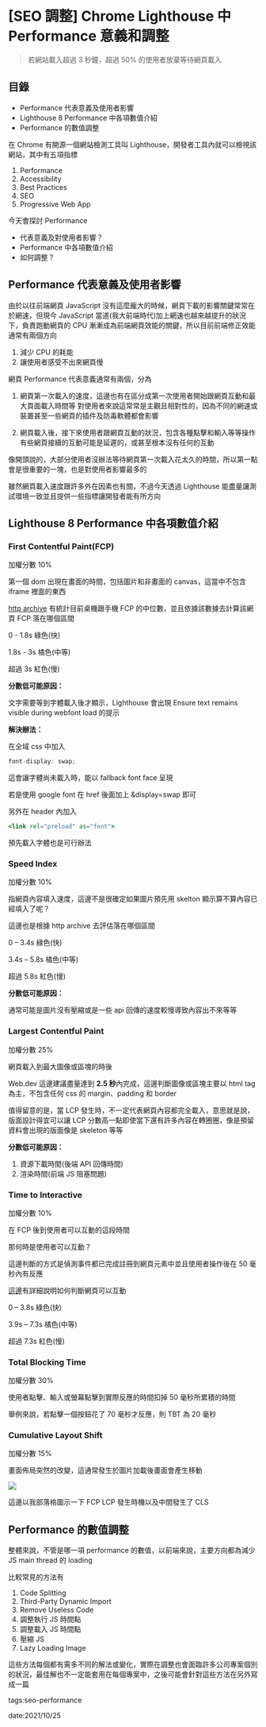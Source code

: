 # [SEO 調整] Chrome Lighthouse 中 Performance 意義和調整

> 若網站載入超過 3 秒鐘，超過 50% 的使用者放棄等待網頁載入

## 目錄

* Performance 代表意義及使用者影響
* Lighthouse 8 Performance 中各項數值介紹
* Performance 的數值調整

在 Chrome 有開源一個網站檢測工具叫 Lighthouse，開發者工具內就可以檢視該網站，其中有五項指標

1. Performance
2. Accessibility
3. Best Practices
4. SEO
5. Progressive Web App

今天會探討 Performance

- 代表意義及對使用者影響？
- Performance 中各項數值介紹
- 如何調整？

## Performance 代表意義及使用者影響

由於以往前端網頁 JavaScript 沒有這麼龐大的時候，網頁下載的影響關鍵常常在於網速，但現今 JavaScript 當道(我大前端時代)加上網速也越來越提升的狀況下，負責跑動網頁的 CPU 漸漸成為前端網頁效能的關鍵，所以目前前端修正效能通常有兩個方向

1. 減少 CPU 的耗能
2. 讓使用者感受不出來網頁慢

網頁 Performance 代表意義通常有兩個，分為

1. 網頁第一次載入的速度，這邊也有在區分成第一次使用者開始跟網頁互動和最大頁面載入時間等
   對使用者來說這常常是主觀且相對性的，因為不同的網速或裝置甚至一些網頁的插件及防毒軟體都會影響

2. 網頁載入後，接下來使用者跟網頁互動的狀況，包含各種點擊和輸入等等操作
   有些網頁接續的互動可能是延遲的，或甚至根本沒有任何的互動

像開頭說的，大部分使用者沒辦法等待網頁第一次載入花太久的時間，所以第一點會是很重要的一塊，也是對使用者影響最多的

雖然網頁載入速度跟許多外在因素也有關，不過今天透過 Lighthouse 能盡量讓測試環境一致並且提供一些指標讓開發者能有所方向

## Lighthouse 8 Performance 中各項數值介紹

### First Contentful Paint(FCP)

加權分數 10%

第一個 dom 出現在畫面的時間，包括圖片和非畫面的 canvas，這當中不包含 iframe 裡面的東西

[http archive](https://httparchive.org/reports/loading-speed#fcp) 有統計目前桌機跟手機 FCP 的中位數，並且依據該數據去計算該網頁 FCP 落在哪個區間

0 - 1.8s 綠色(快)

1.8s - 3s 橘色(中等)

超過 3s 紅色(慢)

**分數低可能原因：**

文字需要等到字體載入後才顯示，Lighthouse 會出現 Ensure text remains visible during webfont load 的提示

**解決辦法：**

在全域 css 中加入

```jsx
font-display: swap;
```

這會讓字體尚未載入時，能以 fallback font face 呈現

若是使用 google font 在 href 後面加上 &display=swap 即可

另外在 header 內加入

```jsx
<link rel="preload" as="font">
```

預先載入字體也是可行辦法

### Speed Index

加權分數 10%

指網頁內容填入速度，這邊不是很確定如果圖片預先用 skelton 顯示算不算內容已經填入了呢？

這邊也是根據 http archive 去評估落在哪個區間

0 – 3.4s 綠色(快)

3.4s – 5.8s 橘色(中等)

超過 5.8s 紅色(慢)

**分數低可能原因：**

通常可能是圖片沒有壓縮或是一些 api 回傳的速度較慢導致內容出不來等等

### Largest Contentful Paint

加權分數 25%

網頁載入到最大圖像或區塊的時後

Web.dev 這邊建議盡量達到 **2.5 秒**內完成，這邊判斷圖像或區塊主要以 html tag 為主，不包含任何 css 的 margin、padding 和 border

值得留意的是，當 LCP 發生時，不一定代表網頁內容都完全載入，意思就是說，版面設計得宜可以讓 LCP 分數高一點即使當下還有許多內容在轉圈圈，像是預留資料會出現的版面像是 skeleton 等等

**分數低可能原因：**

1. 資源下載時間(後端 API 回傳時間)
2. 渲染時間(前端 JS 阻塞問題)

### Time to Interactive

加權分數 10%

在 FCP 後到使用者可以互動的這段時間

那何時是使用者可以互動？

這邊判斷的方式是偵測事件都已完成註冊到網頁元素中並且使用者操作後在 50 毫秒內有反應

[這邊](https://docs.google.com/document/d/1GGiI9-7KeY3TPqS3YT271upUVimo-XiL5mwWorDUD4c/edit#)有詳細說明如何判斷網頁可以互動

0 – 3.8s 綠色(快)

3.9s – 7.3s 橘色(中等)

超過 7.3s 紅色(慢)

### Total Blocking Time

加權分數 30%

使用者點擊、輸入或螢幕點擊到實際反應的時間扣掉 50 毫秒所累積的時間

舉例來說，若點擊一個按鈕花了 70 毫秒才反應，則 TBT 為 20 毫秒

### Cumulative Layout Shift

加權分數 15%

畫面佈局突然的改變，這通常發生於圖片加載後畫面會產生移動

![](https://i.imgur.com/MNZnieD.png)

這邊以我部落格圖示一下 FCP LCP 發生時機以及中間發生了 CLS

## Performance 的數值調整

整體來說，不管是哪一項 performance 的數值，以前端來說，主要方向都為減少 JS main thread 的 loading

比較常見的方法有

1. Code Splitting
2. Third-Party Dynamic Import
3. Remove Useless Code
4. 調整執行 JS 時間點
5. 調整載入 JS 時間點
6. 壓縮 JS
7. Lazy Loading Image

這些方法每個都有需多不同的解法或變化，實際在調整也會面臨許多公司專案個別的狀況，最佳解也不一定能套用在每個專案中，之後可能會針對這些方法在另外寫成一篇

tags:seo-performance

date:2021/10/25